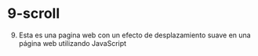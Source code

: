 # 9-scroll
9.	Esta es una pagina web con un efecto de desplazamiento suave en una página web utilizando JavaScript

